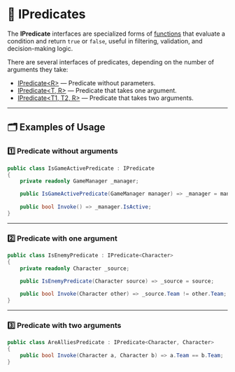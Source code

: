 # 🧩 IPredicates

The **IPredicate** interfaces are specialized forms of [functions](IFunctions.md) that evaluate a condition and return
`true` or `false`, useful in filtering, validation, and decision-making logic.

There are several interfaces of predicates, depending on the number of arguments they take:

- [IPredicate&lt;R&gt;](IPredicate.md) — Predicate without parameters.
- [IPredicate&lt;T, R&gt;](IPredicate%601.md) — Predicate that takes one argument.
- [IPredicate&lt;T1, T2, R&gt;](IPredicate%602.md) — Predicate that takes two arguments.


---

## 🗂 Examples of Usage

### 1️⃣ Predicate without arguments

```csharp
public class IsGameActivePredicate : IPredicate
{
    private readonly GameManager _manager;

    public IsGameActivePredicate(GameManager manager) => _manager = manager;
    
    public bool Invoke() => _manager.IsActive;
}
```

---

### 2️⃣ Predicate with one argument

```csharp
public class IsEnemyPredicate : IPredicate<Character>
{
    private readonly Character _source;

    public IsEnemyPredicate(Character source) => _source = source;
    
    public bool Invoke(Character other) => _source.Team != other.Team;
}
```

---

### 3️⃣ Predicate with two arguments

```csharp
public class AreAlliesPredicate : IPredicate<Character, Character>
{
    public bool Invoke(Character a, Character b) => a.Team == b.Team;
}
```